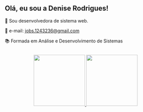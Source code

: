 
## Olá, eu sou a Denise Rodrigues!

💬 Sou desenvolvedora de sistema web.

📧 e-mail: jobs.1243236@gmail.com 

📚 Formada em Análise e Desenvolvimento de Sistemas
##
<div align="center">
  <a href="http://developmentstudio.epizy.com/?i=1">
  <img height="160em" src="https://github-readme-stats.vercel.app/api?username=denise-rodrig&show_icons=true&theme=radical&include_all_commits=true&count_private=true"/>
  <img height="160em" src="https://github-readme-stats.vercel.app/api/top-langs/?username=denise-rodrig&layout=compact&langs_count=7&theme=radical"/>
</div>
